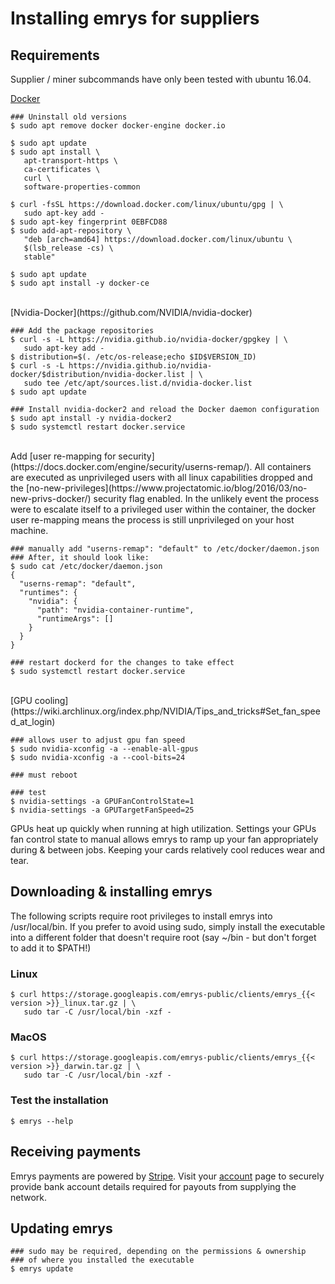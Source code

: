 # Installing emrys for suppliers

## Requirements
Supplier / miner subcommands have only been tested with ubuntu 16.04.

[Docker](https://docs.docker.com/install/linux/docker-ce/ubuntu/)
    
    ### Uninstall old versions
    $ sudo apt remove docker docker-engine docker.io

    $ sudo apt update
    $ sudo apt install \
       apt-transport-https \
       ca-certificates \
       curl \
       software-properties-common
        
    $ curl -fsSL https://download.docker.com/linux/ubuntu/gpg | \
       sudo apt-key add -
    $ sudo apt-key fingerprint 0EBFCD88
    $ sudo add-apt-repository \
       "deb [arch=amd64] https://download.docker.com/linux/ubuntu \
       $(lsb_release -cs) \
       stable"

    $ sudo apt update
    $ sudo apt install -y docker-ce

<br>
[Nvidia-Docker](https://github.com/NVIDIA/nvidia-docker)

    ### Add the package repositories
    $ curl -s -L https://nvidia.github.io/nvidia-docker/gpgkey | \
       sudo apt-key add -
    $ distribution=$(. /etc/os-release;echo $ID$VERSION_ID)
    $ curl -s -L https://nvidia.github.io/nvidia-docker/$distribution/nvidia-docker.list | \
       sudo tee /etc/apt/sources.list.d/nvidia-docker.list
    $ sudo apt update

    ### Install nvidia-docker2 and reload the Docker daemon configuration
    $ sudo apt install -y nvidia-docker2
    $ sudo systemctl restart docker.service

<br>
Add [user re-mapping for security](https://docs.docker.com/engine/security/userns-remap/). All containers are executed as unprivileged users with all linux capabilities dropped and the [no-new-privileges](https://www.projectatomic.io/blog/2016/03/no-new-privs-docker/) security flag enabled. In the unlikely event the process were to escalate itself to a privileged user within the container, the docker user re-mapping means the process is still unprivileged on your host machine.

    ### manually add "userns-remap": "default" to /etc/docker/daemon.json
    ### After, it should look like: 
    $ sudo cat /etc/docker/daemon.json
    {
      "userns-remap": "default",
      "runtimes": {
        "nvidia": {
          "path": "nvidia-container-runtime",
          "runtimeArgs": []
        }
      }
    }

    ### restart dockerd for the changes to take effect
    $ sudo systemctl restart docker.service


<br>
[GPU cooling](https://wiki.archlinux.org/index.php/NVIDIA/Tips_and_tricks#Set_fan_speed_at_login)

    ### allows user to adjust gpu fan speed
    $ sudo nvidia-xconfig -a --enable-all-gpus
    $ sudo nvidia-xconfig -a --cool-bits=24

    ### must reboot

    ### test
    $ nvidia-settings -a GPUFanControlState=1
    $ nvidia-settings -a GPUTargetFanSpeed=25

GPUs heat up quickly when running at high utilization. Settings your GPUs fan control state to manual
allows emrys to ramp up your fan appropriately during & between jobs. Keeping your cards
relatively cool reduces wear and tear.

## Downloading & installing emrys

The following scripts require root privileges to install emrys into /usr/local/bin. If you prefer to avoid 
using sudo, simply install the executable into a different folder that doesn't require root (say ~/bin - 
but don't forget to add it to $PATH!)

### Linux

    $ curl https://storage.googleapis.com/emrys-public/clients/emrys_{{< version >}}_linux.tar.gz | \
       sudo tar -C /usr/local/bin -xzf -

### MacOS

    $ curl https://storage.googleapis.com/emrys-public/clients/emrys_{{< version >}}_darwin.tar.gz | \
       sudo tar -C /usr/local/bin -xzf -

### Test the installation

    $ emrys --help

## Receiving payments
Emrys payments are powered by [Stripe](https://stripe.com). Visit your [account](https://www.emrys.io/account) page to securely provide bank account details required for payouts from supplying the network.

## Updating emrys

    ### sudo may be required, depending on the permissions & ownership 
    ### of where you installed the executable
    $ emrys update

